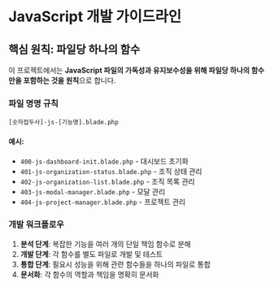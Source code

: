 # JavaScript 개발 가이드라인

## 핵심 원칙: 파일당 하나의 함수

이 프로젝트에서는 **JavaScript 파일의 가독성과 유지보수성을 위해 파일당 하나의 함수만을 포함하는 것을 원칙**으로 합니다.

### 파일 명명 규칙

```
[숫자접두사]-js-[기능명].blade.php
```

#### 예시:
- `400-js-dashboard-init.blade.php` - 대시보드 초기화
- `401-js-organization-status.blade.php` - 조직 상태 관리
- `402-js-organization-list.blade.php` - 조직 목록 관리
- `403-js-modal-manager.blade.php` - 모달 관리
- `404-js-project-manager.blade.php` - 프로젝트 관리

### 개발 워크플로우

1. **분석 단계**: 복잡한 기능을 여러 개의 단일 책임 함수로 분해
2. **개발 단계**: 각 함수를 별도 파일로 개발 및 테스트
3. **통합 단계**: 필요시 성능을 위해 관련 함수들을 하나의 파일로 통합
4. **문서화**: 각 함수의 역할과 책임을 명확히 문서화
